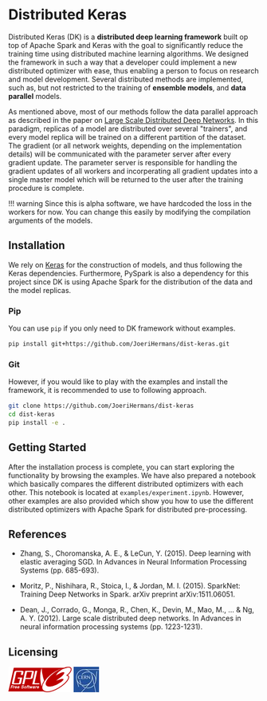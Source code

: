 # Distributed Keras

Distributed Keras (DK) is a **distributed deep learning framework** built op top of Apache Spark and Keras with the goal to significantly reduce the training time using distributed machine learning algorithms. We designed the framework in such a way that a developer could implement a new distributed optimizer with ease, thus enabling a person to focus on research and model development. Several distributed methods are implemented, such as, but not restricted to the training of **ensemble models**, and **data parallel** models.

As mentioned above, most of our methods follow the data parallel approach as described in the paper on [Large Scale Distributed Deep Networks](http://papers.nips.cc/paper/4687-large-scale-distributed-deep-networks.pdf). In this paradigm, replicas of a model are distributed over several "trainers", and every model replica will be trained on a different partition of the dataset. The gradient (or all network weights, depending on the implementation details) will be communicated with the parameter server after every gradient update. The parameter server is responsible for handling the gradient updates of all workers and incorperating all gradient updates into a single master model which will be returned to the user after the training procedure is complete.

!!! warning
    Since this is alpha software, we have hardcoded the loss in the workers for now. You can change this easily by modifying the compilation arguments of the models.

## Installation

We rely on [Keras](https://keras.io) for the construction of models, and thus following the Keras dependencies. Furthermore, PySpark is also a dependency for this project since DK is using Apache Spark for the distribution of the data and the model replicas.

### Pip

You can use `pip` if you only need to DK framework without examples.

```bash
pip install git+https://github.com/JoeriHermans/dist-keras.git
```

### Git

However, if you would like to play with the examples and install the framework, it is recommended to use to following approach.

```bash
git clone https://github.com/JoeriHermans/dist-keras
cd dist-keras
pip install -e .
```

## Getting Started

After the installation process is complete, you can start exploring the functionality by browsing the examples. We have also prepared a notebook which basically compares the different distributed optimizers with each other. This notebook is located at `examples/experiment.ipynb`. However, other examples are also provided which show you how to use the different distributed optimizers with Apache Spark for distributed pre-processing.

## References

* Zhang, S., Choromanska, A. E., & LeCun, Y. (2015). Deep learning with elastic averaging SGD. In Advances in Neural Information Processing Systems (pp. 685-693).

* Moritz, P., Nishihara, R., Stoica, I., & Jordan, M. I. (2015). SparkNet: Training Deep Networks in Spark. arXiv preprint arXiv:1511.06051.

* Dean, J., Corrado, G., Monga, R., Chen, K., Devin, M., Mao, M., ... & Ng, A. Y. (2012). Large scale distributed deep networks. In Advances in neural information processing systems (pp. 1223-1231).

## Licensing

![GPLv3](images/gpl_v3.png) ![CERN](images/cern_logo.jpg)
